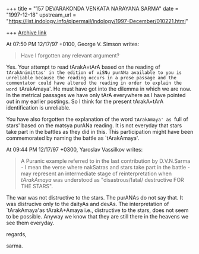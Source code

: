 +++
title = "157 DEVARAKONDA VENKATA NARAYANA SARMA"
date = "1997-12-18"
upstream_url = "https://list.indology.info/pipermail/indology/1997-December/010221.html"

+++
[Archive link](https://list.indology.info/pipermail/indology/1997-December/010221.html)

At 07:50 PM 12/17/97 +0100, George V. Simson writes:
> Have I forgotten any relevant argument?

Yes. Your attempt to read tArakA=tArA based on the reading of
`tArakAnimittas' in the edition of viSNu purANa available to you
is unreliable because the reading occurs in a prose passage and
the commentator could have altered the reading in order to explain
the word `tArakAmaya'. He must have got into the dilemma in which
we are now. In the metrical passages we have only tArA everywhere
as I have pointed out in my earlier postings. So I think for
the present tArakA=tArA identification is unreliable.

You have also forgotten the explanation of the word `tArakAmaya'
as `full of stars' based on the matsya purANa reading. It is not
everyday that stars take part in the battles as they did in this.
This participation might have been commemorated by naming the
battle as `tArakAmaya'.

At 09:44 PM 12/17/97 +0300, Yaroslav Vassilkov writes:
>A Puranic example referred to
>in the last contribution by D.V.N.Sarma - I mean the verse where nakSatras
>and stars take part in the battle - may represent an intermediate stage of
>reinterpretation when *tArakAmaya* was understood as "disastrous/fatal/
>destructive FOR THE STARS".

The war was not distructive to the stars. The purANAs do not say that.
It was distrucive only to the daityAs and devAs. The interpretation of
`tArakAmaya'as tArakA+Amaya i.e., distructive to the stars, does not
seem to be possible. Anyway we know that they are still there in the
heavens we see them everyday.

regards,

sarma.



